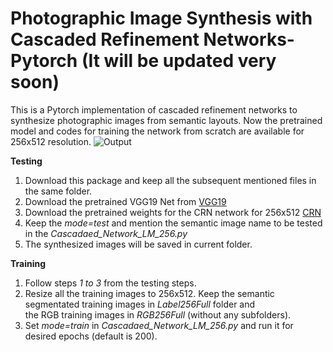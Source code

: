 # Photographic Image Synthesis with Cascaded Refinement Networks-Pytorch (It will be updated very soon)
This is a Pytorch implementation of cascaded refinement networks to synthesize photographic images from semantic layouts. Now the pretrained model and codes for training the network from scratch are available for 256x512 resolution.
![Output](https://github.com/Blade6570/Photographic-Image-Synthesis-with-Cascaded-Refinement-Networks--Pytorch-/blob/master/Screenshot_from.png?raw=true "Comparision with Original TensorFlow version")

**Testing**
1. Download this package and keep all the subsequent mentioned files in the same folder.
2. Download the pretrained VGG19 Net from [VGG19](https://drive.google.com/open?id=1wkMhYoRdjZ7LC1OeTOIdzf5YcxNvR8vs)
3. Download the pretrained weights for the CRN network for 256x512 [CRN](https://drive.google.com/open?id=1WHPMDLkRvQMKRoHhV8-tqFhZgmOfoA3p)
4. Keep the *mode=test* and mention the semantic image name to be tested in the *Cascadaed_Network_LM_256.py*
5. The synthesized images will be saved in current folder.

 **Training**
 1. Follow steps *1 to 3* from the testing steps.
 2. Resize all the training images to 256x512. Keep the semantic segmentated training images in *Label256Full* folder and     
    the RGB training images in *RGB256Full* (without any subfolders).
 3. Set *mode=train* in *Cascadaed_Network_LM_256.py* and run it for desired epochs (default is 200).
 
 
